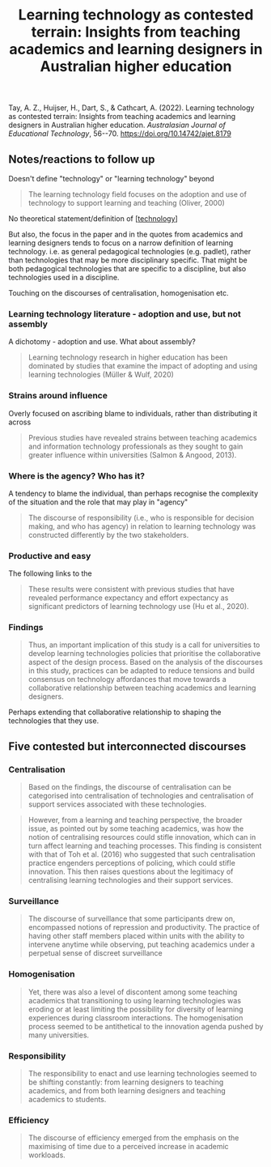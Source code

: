 ﻿---
title: 'Learning technology as contested terrain: Insights from teaching academics
  and learning designers in Australian higher education'
---
Tay, A. Z., Huijser, H., Dart, S., & Cathcart, A. (2022). Learning technology as contested terrain: Insights from teaching academics and learning designers in Australian higher education. *Australasian Journal of Educational Technology*, 56--70. <https://doi.org/10.14742/ajet.8179>

## Notes/reactions to follow up

Doesn't define "technology" or "learning technology" beyond
> The learning technology field focuses on the adoption and use of technology to support learning and teaching (Oliver, 2000)

No theoretical statement/definition of [[technology]]

But also, the focus in the paper and in the quotes from academics and learning designers tends to focus on a narrow definition of learning technology. i.e. as general pedagogical technologies (e.g. padlet), rather than technologies that may be more disciplinary specific. That might be both pedagogical technologies that are specific to a discipline, but also technologies used in a discipline. 

Touching on the discourses of centralisation, homogenisation etc.


### Learning technology literature - adoption and use, but not assembly
	
A dichotomy - adoption and use.  What about assembly?
> Learning technology research in higher education has been dominated by studies that examine the impact of adopting and using learning technologies (Müller & Wulf, 2020)

### Strains around influence

Overly focused on ascribing blame to individuals, rather than distributing it across
> Previous studies have revealed strains between teaching academics and information technology professionals as they sought to gain greater influence within universities (Salmon & Angood, 2013).

### Where is the agency? Who has it?

A tendency to blame the individual, than perhaps recognise the complexity of the situation and the role that may play in "agency"
> The discourse of responsibility (i.e., who is responsible for decision making, and who has agency) in relation to learning technology was constructed differently by the two stakeholders.

### Productive and easy

The following links to the 
> These results were consistent with previous studies that have revealed performance expectancy and effort expectancy as significant predictors of learning technology use (Hu et al., 2020).

### Findings

> Thus, an important implication of this study is a call for universities to develop learning technologies policies that prioritise the collaborative aspect of the design process. Based on the analysis of the discourses in this study, practices can be adapted to reduce tensions and build consensus on technology affordances that move towards a collaborative relationship between teaching academics and learning designers.

Perhaps extending that collaborative relationship to shaping the technologies that they use.

## Five contested but interconnected discourses

### Centralisation

> Based on the findings, the discourse of centralisation can be categorised into centralisation of technologies and centralisation of support services associated with these technologies. 

> However, from a learning and teaching perspective, the broader issue, as pointed out by some teaching academics, was how the notion of centralising resources could stifle innovation, which can in turn affect learning and teaching processes. This finding is consistent with that of Toh et al. (2016) who suggested that such centralisation practice engenders perceptions of policing, which could stifle innovation. This then raises questions about the legitimacy of centralising learning technologies and their support services.

### Surveillance

> The discourse of surveillance that some participants drew on, encompassed notions of repression and productivity. The practice of having other staff members placed within units with the ability to intervene anytime while observing, put teaching academics under a perpetual sense of discreet surveillance

### Homogenisation

> Yet, there was also a level of discontent among some teaching academics that transitioning to using learning technologies was eroding or at least limiting the possibility for diversity of learning experiences during classroom interactions. The homogenisation process seemed to be antithetical to the innovation agenda pushed by many universities.

### Responsibility

> The responsibility to enact and use learning technologies seemed to be shifting constantly: from learning designers to teaching academics, and from both learning designers and teaching academics to students.

### Efficiency

> The discourse of efficiency emerged from the emphasis on the maximising of time due to a perceived increase in academic workloads.

[//begin]: # "Autogenerated link references for markdown compatibility"
[technology]: ../nodt/technology "Technology"
[//end]: # "Autogenerated link references"